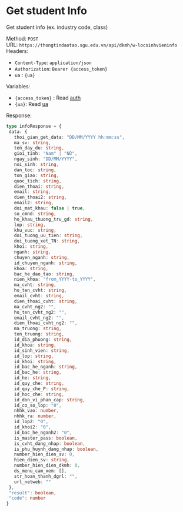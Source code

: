 # Get student Info
Get student info (ex. industry code, class)

Method: `POST`  
URL: `https://thongtindaotao.sgu.edu.vn/api/dkmh/w-locsinhvieninfo`  
Headers:  
 - `Content-Type`: `application/json`  
 - `Authorization`: `Bearer {access_token}`
 - `ua` : `{ua}`

Variables:  
 - `{access_token}` : Read [auth](../auth/Auth.md)
 - `{ua}`: Read [ua](../script/ua.md)


Response:  
 ```ts
 type infoResponse = {
  data: {
    thoi_gian_get_data: "DD/MM/YYYY hh:mm:ss",
    ma_sv: string,
    ten_day_du: string,
    gioi_tinh: "Nam" | "Nữ",
    ngay_sinh: "DD/MM/YYYY",
    noi_sinh: string,
    dan_toc: string,
    ton_giao: string,
    quoc_tich: string,
    dien_thoai: string,
    email: string,
    dien_thoai2: string,
    email2: string,
    doi_mat_khau: false | true,
    so_cmnd: string,
    ho_khau_thuong_tru_gd: string,
    lop: string,
    khu_vuc: string,
    doi_tuong_uu_tien: string,
    doi_tuong_xet_TN: string,
    khoi: string,
    nganh: string,
    chuyen_nganh: string,
    id_chuyen_nganh: string,
    khoa: string,
    bac_he_dao_tao: string,
    nien_khoa: "from_YYYY-to_YYYY",
    ma_cvht: string,
    ho_ten_cvht: string,
    email_cvht: string,
    dien_thoai_cvht: string,
    ma_cvht_ng2: "",
    ho_ten_cvht_ng2: "",
    email_cvht_ng2: "",
    dien_thoai_cvht_ng2: "",
    ma_truong: string,
    ten_truong: string,
    id_dia_phuong: string,
    id_khoa: string,
    id_sinh_vien: string,
    id_lop: string,
    id_khoi: string,
    id_bac_he_nganh: string,
    id_bac_he: string,
    id_he: string,
    id_quy_che: string,
    id_quy_che_P: string,
    id_hoc_che: string,
    id_don_vi_phan_cap: string,
    id_co_so_lop: "0",
    nhhk_vao: number,
    nhhk_ra: number,
    id_lop2: "0",
    id_khoi2: "0",
    id_bac_he_nganh2: "0",
    is_master_pass: boolean,
    is_cvht_dang_nhap: boolean,
    is_phu_huynh_dang_nhap: boolean,
    number_hien_dien_sv: 0,
    hien_dien_sv: string,
    number_hien_dien_dkmh: 0,
    ds_menu_cam_xem: [],
    str_hoan_thanh_dgrl: "",
    url_netweb: ""
  },
  "result": boolean,
  "code": number
}
 ```